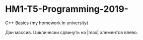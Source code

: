 # HM1-T5-Programming-2019-
C++ Basics (my homework in university)

Дан массив. Циклически сдвинуть на |max| элементов влево.
